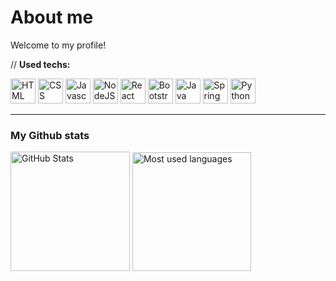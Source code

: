 # About me
Welcome to my profile!

// **Used techs:**

<p align="left">
  <img src="https://cdn.jsdelivr.net/gh/devicons/devicon/icons/html5/html5-original.svg" alt="HTML" width="40" height="40"/>
  <img src="https://cdn.jsdelivr.net/gh/devicons/devicon/icons/css3/css3-original.svg" alt="CSS" width="40" height="40"/>
  <img src="https://cdn.jsdelivr.net/gh/devicons/devicon/icons/javascript/javascript-original.svg" alt="Javascript" width="40" height="40"/>
  <img src="https://cdn.jsdelivr.net/gh/devicons/devicon/icons/nodejs/nodejs-original.svg" width="40" alt="NodeJS" height="40"/>
  <img src="https://cdn.jsdelivr.net/gh/devicons/devicon/icons/react/react-original.svg" width="40" alt="React" height="40"/>
  <img src="https://cdn.jsdelivr.net/gh/devicons/devicon/icons/bootstrap/bootstrap-original.svg" alt="Bootstrap" width="40" height="40"/>
  <img src="https://cdn.jsdelivr.net/gh/devicons/devicon/icons/java/java-original.svg" width="40" alt="Java" height="40"/>
  <img src="https://cdn.jsdelivr.net/gh/devicons/devicon/icons/spring/spring-original.svg" width="40" alt="Spring" height="40"/>
  <img src="https://cdn.jsdelivr.net/gh/devicons/devicon/icons/python/python-original.svg" width="40" alt="Python" height="40"/>
</p>





---

### **My Github stats**
<p align="left">
   <img src="https://github-readme-stats.vercel.app/api?username=felipexxxxx&show_icons=true&theme=radical" alt="GitHub Stats" height="191"/>
  <img src="https://github-readme-stats.vercel.app/api/top-langs/?username=felipexxxxx&layout=compact&theme=radical" alt="Most used languages" height="190"/>
</p>

